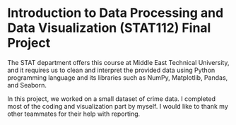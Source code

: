 # Introduction to Data Processing and Data Visualization (STAT112) Final Project

The STAT department offers this course at Middle East Technical University, and it requires us to clean and interpret the provided data using Python programming language and its libraries such as NumPy, Matplotlib, Pandas, and Seaborn.

In this project, we worked on a small dataset of crime data. I completed most of the coding and visualization part by myself. I would like to thank my other teammates for their help with reporting.
